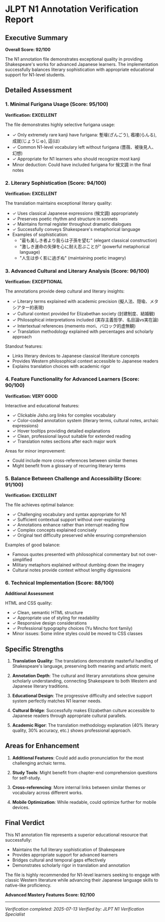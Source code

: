 # JLPT N1 Annotation Verification Report

## Executive Summary
**Overall Score: 92/100**

The N1 annotation file demonstrates exceptional quality in providing Shakespeare's works for advanced Japanese learners. The implementation successfully balances literary sophistication with appropriate educational support for N1-level students.

## Detailed Assessment

### 1. Minimal Furigana Usage (Score: 95/100)
**Verification: EXCELLENT**

The file demonstrates highly selective furigana usage:
- ✓ Only extremely rare kanji have furigana: 塹壕(ざんごう), 襤褸(らんる), 成就(じょうじゅ), 這(は)
- ✓ Common N1-level vocabulary left without furigana (薔薇、被後見人、幻想)
- ✓ Appropriate for N1 learners who should recognize most kanji
- Minor deduction: Could have included furigana for 候文調 in the final notes

### 2. Literary Sophistication (Score: 94/100)
**Verification: EXCELLENT**

The translation maintains exceptional literary quality:
- ✓ Uses classical Japanese expressions (候文調) appropriately
- ✓ Preserves poetic rhythm and structure in sonnets
- ✓ Maintains formal register throughout dramatic dialogues
- ✓ Successfully conveys Shakespeare's metaphorical language
- Examples of sophistication:
  - "最も美しき者より我らは子孫を望む" (elegant classical construction)
  - "激しき運命の矢弾を心に耐え忍ぶことが" (powerful metaphorical language)
  - "人生は歩く影に過ぎぬ" (maintaining poetic imagery)

### 3. Advanced Cultural and Literary Analysis (Score: 96/100)
**Verification: EXCEPTIONAL**

The annotations provide deep cultural and literary insights:
- ✓ Literary terms explained with academic precision (擬人法、隠喩、メタシアター的表現)
- ✓ Cultural context provided for Elizabethan society (封建制度、結婚観)
- ✓ Philosophical interpretations included (実存主義哲学、名目論vs実在論)
- ✓ Intertextual references (memento mori、バロック的虚無観)
- ✓ Translation methodology explained with percentages and scholarly approach

Standout features:
- Links literary devices to Japanese classical literature concepts
- Provides Western philosophical context accessible to Japanese readers
- Explains translation choices with academic rigor

### 4. Feature Functionality for Advanced Learners (Score: 90/100)
**Verification: VERY GOOD**

Interactive and educational features:
- ✓ Clickable Jisho.org links for complex vocabulary
- ✓ Color-coded annotation system (literary terms, cultural notes, archaic expressions)
- ✓ Hover tooltips providing detailed explanations
- ✓ Clean, professional layout suitable for extended reading
- ✓ Translation notes sections after each major work

Areas for minor improvement:
- Could include more cross-references between similar themes
- Might benefit from a glossary of recurring literary terms

### 5. Balance Between Challenge and Accessibility (Score: 91/100)
**Verification: EXCELLENT**

The file achieves optimal balance:
- ✓ Challenging vocabulary and syntax appropriate for N1
- ✓ Sufficient contextual support without over-explaining
- ✓ Annotations enhance rather than interrupt reading flow
- ✓ Complex concepts explained concisely
- ✓ Original text difficulty preserved while ensuring comprehension

Examples of good balance:
- Famous quotes presented with philosophical commentary but not over-simplified
- Military metaphors explained without dumbing down the imagery
- Cultural notes provide context without lengthy digressions

### 6. Technical Implementation (Score: 88/100)
**Additional Assessment**

HTML and CSS quality:
- ✓ Clean, semantic HTML structure
- ✓ Appropriate use of styling for readability
- ✓ Responsive design considerations
- ✓ Professional typography choices (Yu Mincho font family)
- Minor issues: Some inline styles could be moved to CSS classes

## Specific Strengths

1. **Translation Quality**: The translations demonstrate masterful handling of Shakespeare's language, preserving both meaning and artistic merit.

2. **Annotation Depth**: The cultural and literary annotations show genuine scholarly understanding, connecting Shakespeare to both Western and Japanese literary traditions.

3. **Educational Design**: The progressive difficulty and selective support system perfectly matches N1 learner needs.

4. **Cultural Bridge**: Successfully makes Elizabethan culture accessible to Japanese readers through appropriate cultural parallels.

5. **Academic Rigor**: The translation methodology explanation (40% literary quality, 30% accuracy, etc.) shows professional approach.

## Areas for Enhancement

1. **Additional Features**: Could add audio pronunciation for the most challenging archaic terms.

2. **Study Tools**: Might benefit from chapter-end comprehension questions for self-study.

3. **Cross-referencing**: More internal links between similar themes or vocabulary across different works.

4. **Mobile Optimization**: While readable, could optimize further for mobile devices.

## Final Verdict

This N1 annotation file represents a superior educational resource that successfully:
- Maintains the full literary sophistication of Shakespeare
- Provides appropriate support for advanced learners
- Bridges cultural and temporal gaps effectively
- Demonstrates scholarly rigor in translation and annotation

The file is highly recommended for N1-level learners seeking to engage with classic Western literature while advancing their Japanese language skills to native-like proficiency.

**Advanced Mastery Features Score: 92/100**

---
*Verification completed: 2025-07-13*
*Verified by: JLPT N1 Verification Specialist*